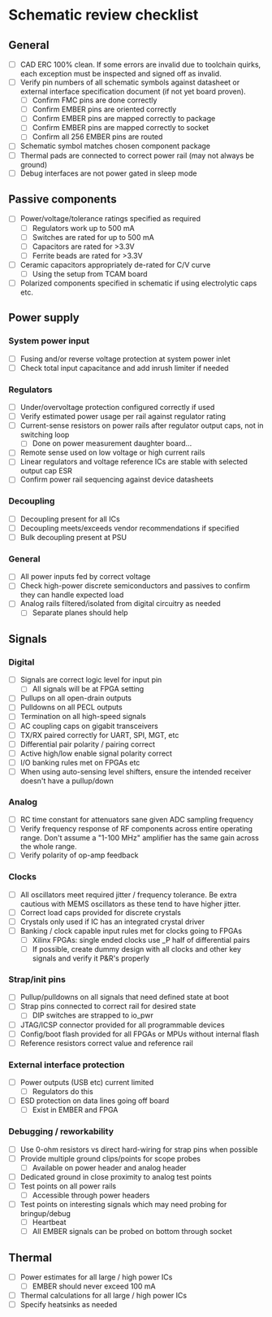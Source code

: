 # Schematic review checklist

## General

* [ ] CAD ERC 100% clean. If some errors are invalid due to toolchain quirks, each exception must be inspected and signed
off as invalid.
* [ ] Verify pin numbers of all schematic symbols against datasheet or external interface specification document (if not yet board proven).
  * [ ] Confirm FMC pins are done correctly
  * [ ] Confirm EMBER pins are oriented correctly
  * [ ] Confirm EMBER pins are mapped correctly to package
  * [ ] Confirm EMBER pins are mapped correctly to socket
  * [ ] Confirm all 256 EMBER pins are routed
* [ ] Schematic symbol matches chosen component package
* [ ] Thermal pads are connected to correct power rail (may not always be ground)
* [ ] Debug interfaces are not power gated in sleep mode

## Passive components
* [ ] Power/voltage/tolerance ratings specified as required
  * [ ] Regulators work up to 500 mA
  * [ ] Switches are rated for up to 500 mA
  * [ ] Capacitors are rated for >3.3V
  * [ ] Ferrite beads are rated for >3.3V
* [ ] Ceramic capacitors appropriately de-rated for C/V curve
  * [ ] Using the setup from TCAM board
* [ ] Polarized components specified in schematic if using electrolytic caps etc.

## Power supply

### System power input

* [ ] Fusing and/or reverse voltage protection at system power inlet
* [ ] Check total input capacitance and add inrush limiter if needed

### Regulators

* [ ] Under/overvoltage protection configured correctly if used
* [ ] Verify estimated power usage per rail against regulator rating
* [ ] Current-sense resistors on power rails after regulator output caps, not in switching loop
  * [ ] Done on power measurement daughter board...
* [ ] Remote sense used on low voltage or high current rails
* [ ] Linear regulators and voltage reference ICs are stable with selected output cap ESR
* [ ] Confirm power rail sequencing against device datasheets

### Decoupling
* [ ] Decoupling present for all ICs
* [ ] Decoupling meets/exceeds vendor recommendations if specified
* [ ] Bulk decoupling present at PSU

### General
* [ ] All power inputs fed by correct voltage
* [ ] Check high-power discrete semiconductors and passives to confirm they can handle expected load
* [ ] Analog rails filtered/isolated from digital circuitry as needed
  * [ ] Separate planes should help

## Signals

### Digital

* [ ] Signals are correct logic level for input pin
  * [ ] All signals will be at FPGA setting
* [ ] Pullups on all open-drain outputs
* [ ] Pulldowns on all PECL outputs
* [ ] Termination on all high-speed signals
* [ ] AC coupling caps on gigabit transceivers
* [ ] TX/RX paired correctly for UART, SPI, MGT, etc
* [ ] Differential pair polarity / pairing correct
* [ ] Active high/low enable signal polarity correct
* [ ] I/O banking rules met on FPGAs etc
* [ ] When using auto-sensing level shifters, ensure the intended receiver doesn't have a pullup/down

### Analog

* [ ] RC time constant for attenuators sane given ADC sampling frequency
* [ ] Verify frequency response of RF components across entire operating range. Don't assume a "1-100 MHz" amplifier has the
same gain across the whole range.
* [ ] Verify polarity of op-amp feedback

### Clocks

* [ ] All oscillators meet required jitter / frequency tolerance. Be extra cautious with MEMS oscillators as these tend to have higher jitter.
* [ ] Correct load caps provided for discrete crystals
* [ ] Crystals only used if IC has an integrated crystal driver
* [ ] Banking / clock capable input rules met for clocks going to FPGAs
    * [ ] Xilinx FPGAs: single ended clocks use _P half of differential pairs
    * [ ] If possible, create dummy design with all clocks and other key signals and verify it P&R's properly

### Strap/init pins
* [ ] Pullup/pulldowns on all signals that need defined state at boot
* [ ] Strap pins connected to correct rail for desired state
  * [ ] DIP switches are strapped to io_pwr
* [ ] JTAG/ICSP connector provided for all programmable devices
* [ ] Config/boot flash provided for all FPGAs or MPUs without internal flash
* [ ] Reference resistors correct value and reference rail

### External interface protection

* [ ] Power outputs (USB etc) current limited
  * [ ] Regulators do this
* [ ] ESD protection on data lines going off board
  * [ ] Exist in EMBER and FPGA

### Debugging / reworkability

* [ ] Use 0-ohm resistors vs direct hard-wiring for strap pins when possible
* [ ] Provide multiple ground clips/points for scope probes
  * [ ] Available on power header and analog header
* [ ] Dedicated ground in close proximity to analog test points
* [ ] Test points on all power rails
  * [ ] Accessible through power headers
* [ ] Test points on interesting signals which may need probing for bringup/debug
  * [ ] Heartbeat
  * [ ] All EMBER signals can be probed on bottom through socket

## Thermal

* [ ] Power estimates for all large / high power ICs
  * [ ] EMBER should never exceed 100 mA
* [ ] Thermal calculations for all large / high power ICs
* [ ] Specify heatsinks as needed
